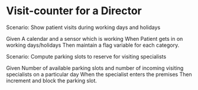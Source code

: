 # Visit-counter for a Director

Scenario: Show patient visits during working days and holidays

  Given A calendar and a sensor which is working
  When Patient gets in on working days/holidays
  Then maintain a flag variable for each category.

Scenario: Compute parking slots to reserve for visiting specialists

  Given Number of available parking slots and number of incoming
  visiting specialists on a particular day
  When the specialist enters the premises
  Then increment and block the parking slot.

